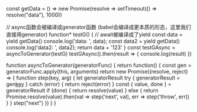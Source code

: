 const getData = () =>
  new Promise(resolve => setTimeout(() => resolve("data"), 1000))

// async函数会被编译成generator函数 (babel会编译成更本质的形态，这里我们直接用generator)
function* testG() {
  // await被编译成了yield
  const data = yield getData()
  console.log('data: ', data);
  const data2 = yield getData()
  console.log('data2: ', data2);
  return data + '123'
}
const testGAsync = asyncToGenerator(testG)
testGAsync().then(result => {
  console.log(result)
})

function asyncToGenerator(generatorFunc) {
    return function() {
        const gen = generatorFunc.apply(this, arguments)
        return new Promise((resolve, reject) => {
            function step(key, arg) {
                let generatorResult
                try {
                    generatorResult = gen[key](arg)
                } catch (error) {
                    return reject(error)
                }
                const { value, done } = generatorResult
                if (done) {
                    return resolve(value)
                } else {
                    return Promise.resolve(value).then(val => step('next', val), err => step('throw', err))
                }
            }
            step("next")
        })
    }
} 